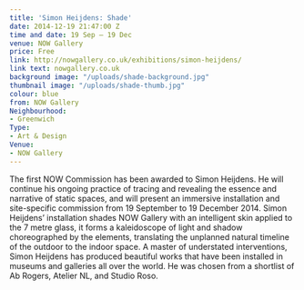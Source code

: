 ```yaml
---
title: 'Simon Heijdens: Shade'
date: 2014-12-19 21:47:00 Z
time and date: 19 Sep – 19 Dec
venue: NOW Gallery
price: Free
link: http://nowgallery.co.uk/exhibitions/simon-heijdens/
link text: nowgallery.co.uk
background image: "/uploads/shade-background.jpg"
thumbnail image: "/uploads/shade-thumb.jpg"
colour: blue
from: NOW Gallery
Neighbourhood:
- Greenwich
Type:
- Art & Design
Venue:
- NOW Gallery
---
```


The first NOW Commission has been awarded to Simon Heijdens. He will continue his ongoing practice of tracing and revealing the essence and narrative of static spaces, and will present an immersive installation and site-specific commission from 19 September to 19 December 2014.
Simon Heijdens’ installation shades NOW Gallery with an intelligent skin applied to the 7 metre glass, it forms a kaleidoscope of light and shadow choreographed by the elements, translating the unplanned natural timeline of the outdoor to the indoor space.
A master of understated interventions, Simon Heijdens has produced beautiful works that have been installed in museums and galleries all over the world. He was chosen from a shortlist of Ab Rogers, Atelier NL, and Studio Roso.
